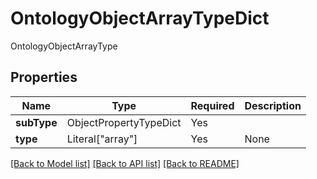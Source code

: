 # OntologyObjectArrayTypeDict

OntologyObjectArrayType

## Properties
| Name | Type | Required | Description |
| ------------ | ------------- | ------------- | ------------- |
**subType** | ObjectPropertyTypeDict | Yes |  |
**type** | Literal["array"] | Yes | None |


[[Back to Model list]](../../../README.md#models-v2-link) [[Back to API list]](../../README.md#documentation-for-api-endpoints) [[Back to README]](../../README.md)
